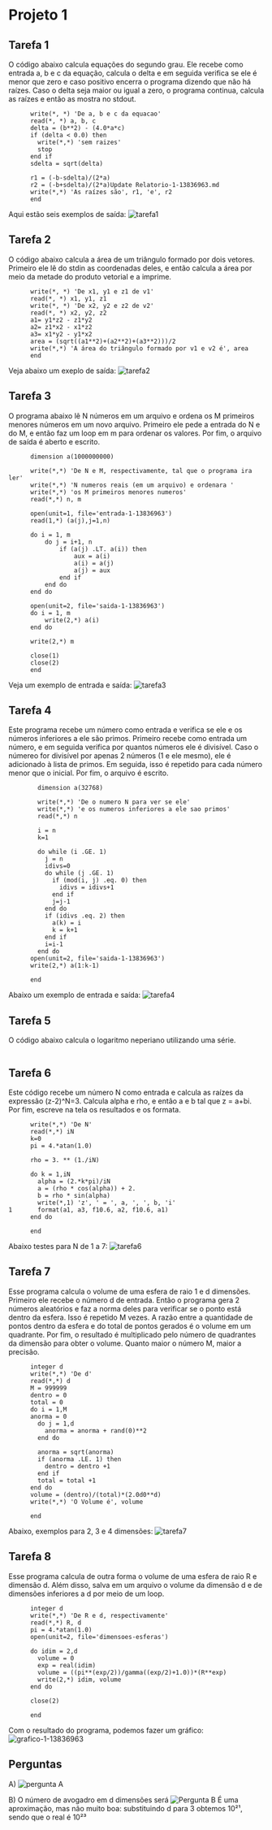 # Projeto 1


## Tarefa 1
O código abaixo calcula equações do segundo grau. Ele recebe como entrada a, b e c da equação, calcula o delta e em seguida verifica se ele é menor que zero e caso positivo encerra o programa dizendo que não há raízes. Caso o delta seja maior ou igual a zero, o programa continua, calcula as raízes e então as mostra no stdout.
````fortran77
      write(*, *) 'De a, b e c da equacao'
      read(*, *) a, b, c
      delta = (b**2) - (4.0*a*c)
      if (delta < 0.0) then
        write(*,*) 'sem raizes'
        stop
      end if
      sdelta = sqrt(delta)

      r1 = (-b-sdelta)/(2*a)
      r2 = (-b+sdelta)/(2*a)Update Relatorio-1-13836963.md
      write(*,*) 'As raízes são', r1, 'e', r2
      end 
````

Aqui estão seis exemplos de saída:
![tarefa1](https://github.com/LuNeder/intro-fiscomp/assets/19750714/49eeb1f5-cda7-4df1-98bf-1a3850ec4802)


## Tarefa 2
O código abaixo calcula a área de um triângulo formado por dois vetores. Primeiro ele lê do stdin as coordenadas deles, e então calcula a área por meio da metade do produto vetorial e a imprime.
````fortran77
      write(*, *) 'De x1, y1 e z1 de v1'
      read(*, *) x1, y1, z1
      write(*, *) 'De x2, y2 e z2 de v2'
      read(*, *) x2, y2, z2
      a1= y1*z2 - z1*y2
      a2= z1*x2 - x1*z2
      a3= x1*y2 - y1*x2
      area = (sqrt((a1**2)+(a2**2)+(a3**2)))/2
      write(*,*) 'A área do triângulo formado por v1 e v2 é', area
      end
````
Veja abaixo um exeplo de saída:
![tarefa2](https://github.com/LuNeder/intro-fiscomp/assets/19750714/93120508-f42c-4fbd-b2e9-798a233fbc2f)

## Tarefa 3
O programa abaixo lê N números em um arquivo e ordena os M primeiros menores números em um novo arquivo. Primeiro ele pede a entrada do N e do M,  e então faz um loop em m para ordenar os valores. Por fim, o arquivo de saída é aberto e escrito.
````fortran77
      dimension a(1000000000)

      write(*,*) 'De N e M, respectivamente, tal que o programa ira ler'
      write(*,*) 'N numeros reais (em um arquivo) e ordenara '
      write(*,*) 'os M primeiros menores numeros'
      read(*,*) n, m

      open(unit=1, file='entrada-1-13836963')
      read(1,*) (a(j),j=1,n)

      do i = 1, m
          do j = i+1, n
              if (a(j) .LT. a(i)) then
                  aux = a(i)
                  a(i) = a(j)
                  a(j) = aux
              end if
          end do
      end do

      open(unit=2, file='saida-1-13836963')
      do i = 1, m
          write(2,*) a(i)
      end do

      write(2,*) m

      close(1)
      close(2)
      end
````
Veja um exemplo de entrada e saída:
![tarefa3](https://github.com/LuNeder/intro-fiscomp/assets/19750714/2f32e406-02b8-49b0-99a3-fefd36121ae9)


## Tarefa 4
Este programa recebe um número como entrada e verifica se ele e os números inferiores a ele são primos. Primeiro recebe como entrada um número, e em seguida verifica por quantos números ele é divisível. Caso o númereo for divisível por apenas 2 números (1 e ele mesmo), ele é adicionado à lista de primos. Em seguida, isso é repetido para cada número menor que o inicial. Por fim, o arquivo é escrito.
````fortran77
        dimension a(32768)
        
        write(*,*) 'De o numero N para ver se ele'
        write(*,*) 'e os numeros inferiores a ele sao primos'
        read(*,*) n

        i = n
        k=1
        
        do while (i .GE. 1)
          j = n
          idivs=0
          do while (j .GE. 1)
            if (mod(i, j) .eq. 0) then
              idivs = idivs+1
            end if
            j=j-1
          end do
          if (idivs .eq. 2) then
            a(k) = i
            k = k+1
          end if
          i=i-1
        end do
      open(unit=2, file='saida-1-13836963')
      write(2,*) a(1:k-1)
             
      end
````
Abaixo um exemplo de entrada e saída:
![tarefa4](https://github.com/LuNeder/intro-fiscomp/assets/19750714/89153da3-5452-44dc-a4dd-70ef07d113e0)



## Tarefa 5
O código abaixo calcula o logaritmo neperiano utilizando uma série.
````fortran77

````

## Tarefa 6
Este código recebe um número N como entrada e calcula as raízes da expressão (z-2)^N=3. Calcula alpha e rho, e então a e b tal que z = a+bi. Por fim, escreve na tela os resultados e os formata.
````fortran77
      write(*,*) 'De N'
      read(*,*) iN
      k=0
      pi = 4.*atan(1.0)

      rho = 3. ** (1./iN)

      do k = 1,iN
        alpha = (2.*k*pi)/iN
        a = (rho * cos(alpha)) + 2.
        b = rho * sin(alpha)
        write(*,1) 'z', ' = ', a, ', ', b, 'i'
1       format(a1, a3, f10.6, a2, f10.6, a1) 
      end do

      end
````
Abaixo testes para N de 1 a 7:
![tarefa6](https://github.com/LuNeder/intro-fiscomp/assets/19750714/4666c8e9-e403-4d0b-9a7d-619c3661441a)

## Tarefa 7
Esse programa calcula o volume de uma esfera de raio 1 e d dimensões. Primeiro ele recebe o número d de entrada. Então o programa gera 2 números aleatórios e faz a norma deles para verificar se o ponto está dentro da esfera. Isso é repetido M vezes. A razão entre a quantidade de pontos dentro da esfera e do total de pontos gerados é o volume em um quadrante. Por fim, o resultado é multiplicado pelo número de quadrantes da dimensão para obter o volume. Quanto maior o número M, maior a precisão.

````fortran77
      integer d
      write(*,*) 'De d'
      read(*,*) d
      M = 999999
      dentro = 0
      total = 0
      do i = 1,M
      anorma = 0
        do j = 1,d
          anorma = anorma + rand(0)**2
        end do
               
        anorma = sqrt(anorma)
        if (anorma .LE. 1) then
          dentro = dentro +1
        end if
        total = total +1
      end do
      volume = (dentro)/(total)*(2.0d0**d)
      write(*,*) 'O Volume é', volume

      end
````

Abaixo, exemplos para 2, 3 e 4 dimensões:
![tarefa7](https://github.com/LuNeder/intro-fiscomp/assets/19750714/7b9ab384-8d8e-4d45-aa1b-ad67fdae7a6e)

## Tarefa 8
Esse programa calcula de outra forma o volume de uma esfera de raio R e dimensão d. Além disso, salva em um arquivo o volume da dimensão d e de dimensões inferiores a d por meio de um loop.
````fortran77
      integer d
      write(*,*) 'De R e d, respectivamente'
      read(*,*) R, d
      pi = 4.*atan(1.0)
      open(unit=2, file='dimensoes-esferas')

      do idim = 2,d
        volume = 0
        exp = real(idim)
        volume = ((pi**(exp/2))/gamma((exp/2)+1.0))*(R**exp)
        write(2,*) idim, volume
      end do
      
      close(2)

      end
````
Com o resultado do programa, podemos fazer um gráfico:
![grafico-1-13836963](https://github.com/LuNeder/intro-fiscomp/assets/19750714/24238b5b-d1cd-495b-afbd-530d9cc038e1)

## Perguntas
A) 
![pergunta A](https://github.com/LuNeder/intro-fiscomp/assets/19750714/f48b13f5-9bd8-41ac-8d2d-9b8da1e56795)

 

B) O número de avogadro em d dimensões será 
![Pergunta B](https://github.com/LuNeder/intro-fiscomp/assets/19750714/0b30d400-f5f9-4086-b739-5b16fb3e92c8)
É uma aproximação, mas não muito boa: substituindo d para 3 obtemos 10²¹, sendo que o real é 10²³


